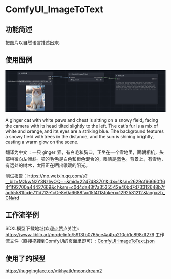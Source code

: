 # ComfyUI_ImageToText

## 功能简述

把图片以自然语言描述出来.

## 使用图例

![demo.png](image%2Fdemo.png)

A ginger cat with white paws and chest is sitting on a snowy field, facing the camera with its head tilted slightly to the left. The cat's fur is a mix of white and orange, and its eyes are a striking blue. The background features a snowy field with trees in the distance, and the sun is shining brightly, casting a warm glow on the scene.

翻译为中文：一只 ginger 猫，有白毛和胸口，正坐在一个雪地里，面朝相机，头部稍微向左倾斜。猫的毛色是白色和橙色混合的，眼睛是蓝色。背景上，有雪地，有远处的树木，太阳正在晒出暖暖的阳光。

测试报告：https://mp.weixin.qq.com/s?__biz=MzkwNzY3NzIwOQ==&mid=2247483701&idx=1&sn=2629cf66660ff64f1f92700a44427669&chksm=c0d4da43f7a3535542e40bd7d73312648b7fad55581fcde711d212e1c0e8e0a6688fac15f411&token=1292581212&lang=zh_CN#rd

## 工作流举例

SDXL模型下载地址(欢迎点赞点关注): https://www.liblib.art/modelinfo/5913fb0765ce4a4ba210cb1c898df276
工作流文件（直接拖拽到ComfyUI的页面里即可）: [ComfyUI-ImageToText.json](ComfyUI-ImageToText.json)

## 使用了的模型

https://huggingface.co/vikhyatk/moondream2